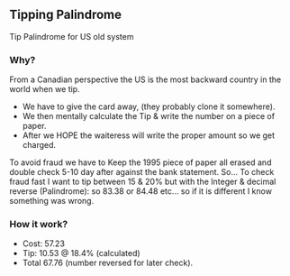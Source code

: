 ## Tipping Palindrome
Tip Palindrome for US old system

### Why? 
From a Canadian perspective the US is the most backward country in the world when we tip. 
- We have to give the card away, (they probably clone it somewhere).
- We then mentally calculate the Tip & write the number on a piece of paper.
- After we HOPE the waiteress will write the proper amount so we get charged. 

To avoid fraud we have to Keep the 1995 piece of paper all erased and double check 5-10 day after against the bank statement. So... To check fraud fast I want to tip between 15 & 20% but with the Integer & decimal reverse (Palindrome): so 83.38 or 84.48 etc... so if it is different I know something was wrong.

### How it work?
- Cost: 57.23
- Tip: 10.53 @ 18.4% (calculated)
- Total	67.76 (number reversed for later check).
